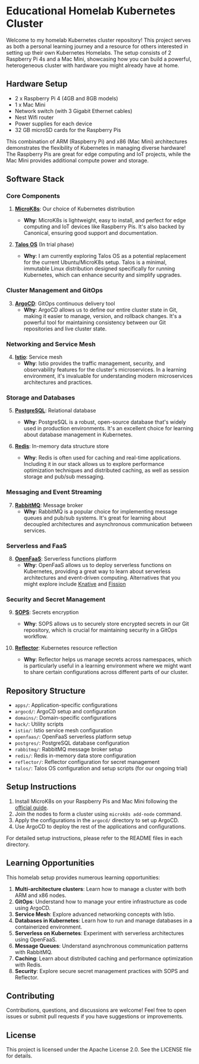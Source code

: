 # Educational Homelab Kubernetes Cluster

Welcome to my homelab Kubernetes cluster repository! This project serves as both a personal learning journey and a resource for others interested in setting up their own Kubernetes Homelabs. The setup consists of 2 Raspberry Pi 4s and a Mac Mini, showcasing how you can build a powerful, heterogeneous cluster with hardware you might already have at home.

## Hardware Setup

- 2 x Raspberry Pi 4 (4GB and 8GB models)
- 1 x Mac Mini
- Network switch (with 3 Gigabit Ethernet cables)
- Nest Wifi router
- Power supplies for each device
- 32 GB microSD cards for the Raspberry Pis

This combination of ARM (Raspberry Pi) and x86 (Mac Mini) architectures demonstrates the flexibility of Kubernetes in managing diverse hardware! The Raspberry Pis are great for edge computing and IoT projects, while the Mac Mini provides additional compute power and storage.

## Software Stack

### Core Components

1. **[MicroK8s](https://microk8s.io/)**: Our choice of Kubernetes distribution

   - **Why**: MicroK8s is lightweight, easy to install, and perfect for edge computing and IoT devices like Raspberry Pis. It's also backed by Canonical, ensuring good support and documentation.

2. **[Talos OS](https://www.talos.dev/)** (In trial phase)
   - **Why**: I am currently exploring Talos OS as a potential replacement for the current Ubuntu/MicroK8s setup. Talos is a minimal, immutable Linux distribution designed specifically for running Kubernetes, which can enhance security and simplify upgrades.

### Cluster Management and GitOps

3. **[ArgoCD](https://argoproj.github.io/cd/)**: GitOps continuous delivery tool
   - **Why**: ArgoCD allows us to define our entire cluster state in Git, making it easier to manage, version, and rollback changes. It's a powerful tool for maintaining consistency between our Git repositories and live cluster state.

### Networking and Service Mesh

4. **[Istio](https://istio.io/)**: Service mesh
   - **Why**: Istio provides the traffic management, security, and observability features for the cluster's microservices. In a learning environment, it's invaluable for understanding modern microservices architectures and practices.

### Storage and Databases

5. **[PostgreSQL](https://www.postgresql.org/)**: Relational database

   - **Why**: PostgreSQL is a robust, open-source database that's widely used in production environments. It's an excellent choice for learning about database management in Kubernetes.

6. **[Redis](https://redis.io/)**: In-memory data structure store
   - **Why**: Redis is often used for caching and real-time applications. Including it in our stack allows us to explore performance optimization techniques and distributed caching, as well as session storage and pub/sub messaging.

### Messaging and Event Streaming

7. **[RabbitMQ](https://www.rabbitmq.com/)**: Message broker
   - **Why**: RabbitMQ is a popular choice for implementing message queues and pub/sub systems. It's great for learning about decoupled architectures and asynchronous communication between services.

### Serverless and FaaS

8. **[OpenFaaS](https://www.openfaas.com/)**: Serverless functions platform
   - **Why**: OpenFaaS allows us to deploy serverless functions on Kubernetes, providing a great way to learn about serverless architectures and event-driven computing. Alternatives that you might explore include [Knative](https://knative.dev/docs/) and [Fission](https://fission.io/)

### Security and Secret Management

9. **[SOPS](https://github.com/mozilla/sops)**: Secrets encryption

   - **Why**: SOPS allows us to securely store encrypted secrets in our Git repository, which is crucial for maintaining security in a GitOps workflow.

10. **[Reflector](https://github.com/emberstack/kubernetes-reflector)**: Kubernetes resource reflection
    - **Why**: Reflector helps us manage secrets across namespaces, which is particularly useful in a learning environment where we might want to share certain configurations across different parts of our cluster.

## Repository Structure

- `apps/`: Application-specific configurations
- `argocd/`: ArgoCD setup and configuration
- `domains/`: Domain-specific configurations
- `hack/`: Utility scripts
- `istio/`: Istio service mesh configuration
- `openfaas/`: OpenFaaS serverless platform setup
- `postgres/`: PostgreSQL database configuration
- `rabbitmq/`: RabbitMQ message broker setup
- `redis/`: Redis in-memory data store configuration
- `reflector/`: Reflector configuration for secret management
- `talos/`: Talos OS configuration and setup scripts (for our ongoing trial)

## Setup Instructions

1. Install MicroK8s on your Raspberry Pis and Mac Mini following the [official guide](https://microk8s.io/docs/getting-started).
2. Join the nodes to form a cluster using `microk8s add-node` command.
3. Apply the configurations in the `argocd/` directory to set up ArgoCD.
4. Use ArgoCD to deploy the rest of the applications and configurations.

For detailed setup instructions, please refer to the README files in each directory.

## Learning Opportunities

This homelab setup provides numerous learning opportunities:

1. **Multi-architecture clusters**: Learn how to manage a cluster with both ARM and x86 nodes.
2. **GitOps**: Understand how to manage your entire infrastructure as code using ArgoCD.
3. **Service Mesh**: Explore advanced networking concepts with Istio.
4. **Databases in Kubernetes**: Learn how to run and manage databases in a containerized environment.
5. **Serverless on Kubernetes**: Experiment with serverless architectures using OpenFaaS.
6. **Message Queues**: Understand asynchronous communication patterns with RabbitMQ.
7. **Caching**: Learn about distributed caching and performance optimization with Redis.
8. **Security**: Explore secure secret management practices with SOPS and Reflector.

## Contributing

Contributions, questions, and discussions are welcome! Feel free to open issues or submit pull requests if you have suggestions or improvements.

## License

This project is licensed under the Apache License 2.0. See the LICENSE file for details.
